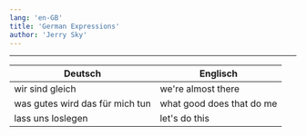 ```yaml
---
lang: 'en-GB'
title: 'German Expressions'
author: 'Jerry Sky'
---
```


---

| Deutsch                         | Englisch                  |
| ------------------------------- | ------------------------- |
| wir sind gleich                 | we're almost there        |
| was gutes wird das für mich tun | what good does that do me |
| lass uns loslegen               | let's do this             |
